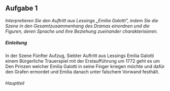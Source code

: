 ## Aufgabe 1 
*Interpretieren Sie den Auftritt aus Lessings „Emilia Galotti", indem Sie die Szene in den Gesamtzusammenhang des Dramas einordnen und die Figuren, deren Sprache und ihre Beziehung zueinander charakterisieren.*

##### Einleitung
In der Szene Fünfter Aufzug, Siebter Auftritt aus Lessings Emilia Galotti einem Bürgerliche Trauerspiel  mit der Erstaufführung um 1772 geht es um Den Prinzen welcher Emilia Galotti in seine Finger kriegen möchte und dafür den Grafen ermordet und Emilia danach unter falschem Vorwand festhält.

###### Hauptteil 
